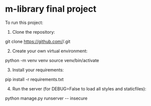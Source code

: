 # m-library final project
 
To run this project:
1. Clone the repository:

git clone https://github.com/<username>/<forked-repo>.git
  
2. Create your own virtual environment:

python -m venv venv
source venv/bin/activate

3. Install your requirements:

pip install -r requirements.txt

4. Run the server (for DEBUG=False to load all styles and staticfiles):

python manage.py runserver -- insecure
